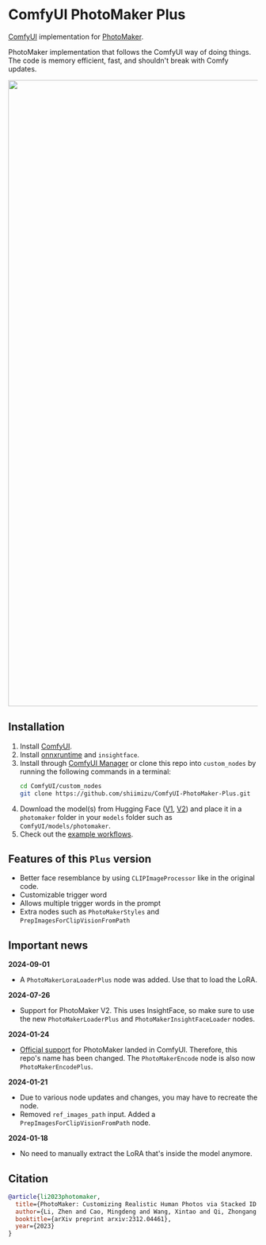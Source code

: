 # ComfyUI PhotoMaker Plus

[ComfyUI](https://github.com/comfyanonymous/ComfyUI) implementation for [PhotoMaker](https://github.com/TencentARC/PhotoMaker).

PhotoMaker implementation that follows the ComfyUI way of doing things. The code is memory efficient, fast, and shouldn't break with Comfy updates.

<div align="center">

  <img width="1261" alt="example workflow" src="https://github.com/user-attachments/assets/0b05d24f-ec3a-4be7-9e93-9169c66c65f5">
  
</div>

## Installation

1. Install [ComfyUI](https://github.com/comfyanonymous/ComfyUI).
2. Install [onnxruntime](https://onnxruntime.ai/docs/install/#python-installs) and `insightface`.
3. Install through [ComfyUI Manager](https://github.com/ltdrdata/ComfyUI-Manager) or clone this repo into `custom_nodes` by running the following commands in a terminal:
    ```bash
    cd ComfyUI/custom_nodes
    git clone https://github.com/shiimizu/ComfyUI-PhotoMaker-Plus.git
    ```
4. Download the model(s) from Hugging Face ([V1](https://huggingface.co/TencentARC/PhotoMaker), [V2](https://huggingface.co/TencentARC/PhotoMaker-V2)) and place it in a `photomaker` folder in your `models` folder such as `ComfyUI/models/photomaker`.
5. Check out the [example workflows](https://github.com/shiimizu/ComfyUI-PhotoMaker-Plus/tree/main/examples).

## Features of this `Plus` version

* Better face resemblance by using `CLIPImageProcessor` like in the original code.
* Customizable trigger word
* Allows multiple trigger words in the prompt
* Extra nodes such as `PhotoMakerStyles` and `PrepImagesForClipVisionFromPath`

## Important news

**2024-09-01**
* A `PhotoMakerLoraLoaderPlus` node was added. Use that to load the LoRA.

**2024-07-26**
* Support for PhotoMaker V2. This uses InsightFace, so make sure to use the new `PhotoMakerLoaderPlus` and `PhotoMakerInsightFaceLoader` nodes.

**2024-01-24**
* [Official support](https://github.com/comfyanonymous/ComfyUI/commit/d1533d9c0f1dde192f738ef1b745b15f49f41e02) for PhotoMaker landed in ComfyUI. Therefore, this repo's name has been changed. The `PhotoMakerEncode` node is also now `PhotoMakerEncodePlus`.

**2024-01-21**
* Due to various node updates and changes, you may have to recreate the node.
* Removed `ref_images_path` input. Added a `PrepImagesForClipVisionFromPath` node.

**2024-01-18**
* No need to manually extract the LoRA that's inside the model anymore.

## Citation
```bibtex
@article{li2023photomaker,
  title={PhotoMaker: Customizing Realistic Human Photos via Stacked ID Embedding},
  author={Li, Zhen and Cao, Mingdeng and Wang, Xintao and Qi, Zhongang and Cheng, Ming-Ming and Shan, Ying},
  booktitle={arXiv preprint arxiv:2312.04461},
  year={2023}
}
```
